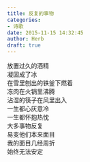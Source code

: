 ```yaml
---  
title: 反复的事物  
categories:  
- 诗歌  
date: 2015-11-15 14:32:45  
author: Herb  
draft: true
---  
```

放置过久的酒精  
凝固成了冰  
在雪里刨出的铁釜下燃着  
冻肉在火锅里沸腾  
沾湿的筷子在风里出入    
一生都心灰意冷  
一生都怀抱热忱    
大多事物反复  
易变他们本来面目  
我的面目几经周折  
始终无法安定